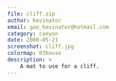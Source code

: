 ```yaml
---
file: cliff.zip
author: Kevinator
email: gao_kevinator@hotmail.com
category: canyon
date: 2000-05-21
screenshot: cliff.jpg
colormap: 03house
description: >
    A mat to use for a cliff.
---
```

